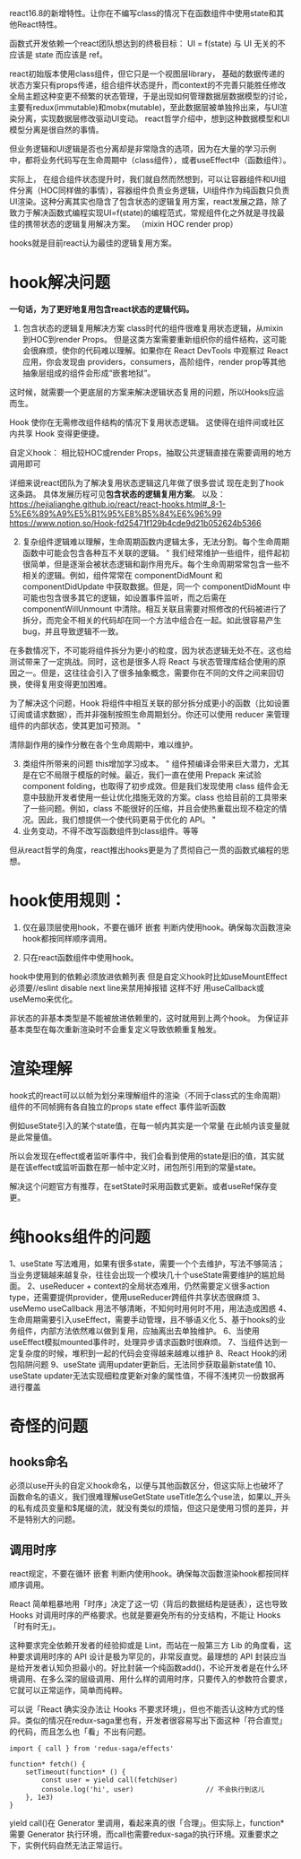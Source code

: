 react16.8的新增特性。让你在不编写class的情况下在函数组件中使用state和其他React特性。

函数式开发依赖一个react团队想达到的终极目标：
 UI = f(state) 
与 UI 无关的不应该是 state 而应该是 ref。

react初始版本使用class组件，但它只是一个视图层library，
基础的数据传递的状态方案只有props传递，组合组件状态提升，而context的不完善只能胜任修改全局主题这种变更不频繁的状态管理，于是出现如何管理数据层数据模型的讨论，主要有redux(immutable)和mobx(mutable)，至此数据层被单独拎出来，与UI渲染分离，实现数据层修改驱动UI变动。
react哲学介绍中，想到这种数据模型和UI模型分离是很自然的事情。

但业务逻辑和UI逻辑是否也分离却是非常隐含的选项，因为在大量的学习示例中，都将业务代码写在生命周期中（class组件），或者useEffect中（函数组件）。

实际上， 在组合组件状态提升时，我们就自然而然想到，可以让容器组件和UI组件分离（HOC同样做的事情），容器组件负责业务逻辑，UI组件作为纯函数只负责UI渲染。这种分离其实也隐含了包含状态的逻辑复用方案，react发展之路，除了致力于解决函数式编程实现UI=f(state)的编程范式，常规组件化之外就是寻找最佳的携带状态的逻辑复用解决方案。 （mixin HOC render prop）

hooks就是目前react认为最佳的逻辑复用方案。

# hook解决问题

**一句话，为了更好地复用包含react状态的逻辑代码。**

1. 包含状态的逻辑复用解决方案
class时代的组件很难复用状态逻辑，从mixin 到HOC到render Props。
但是这类方案需要重新组织你的组件结构，这可能会很麻烦，使你的代码难以理解。如果你在 React DevTools 中观察过 React 应用，你会发现由 providers，consumers，高阶组件，render prop等其他抽象层组成的组件会形成“嵌套地狱”。

这时候，就需要一个更底层的方案来解决逻辑状态复用的问题，所以Hooks应运而生。

Hook 使你在无需修改组件结构的情况下复用状态逻辑。 这使得在组件间或社区内共享 Hook 变得更便捷。

自定义hook：
相比较HOC或render Props，抽取公共逻辑直接在需要调用的地方调用即可

详细来说react团队为了解决复用状态逻辑这几年做了很多尝试 现在走到了hook这条路。
具体发展历程可见**包含状态的逻辑复用方案**。
以及：
https://hejialianghe.github.io/react/react-hooks.html#_8-1-5%E6%89%A9%E5%B1%95%E8%B5%84%E6%96%99
https://www.notion.so/Hook-fd25471f129b4cde9d21b052624b5366


2. 复杂组件逻辑难以理解，生命周期函数内逻辑太多，无法分割。每个生命周期函数中可能会包含各种互不关联的逻辑。
"
我们经常维护一些组件，组件起初很简单，但是逐渐会被状态逻辑和副作用充斥。每个生命周期常常包含一些不相关的逻辑。例如，组件常常在 componentDidMount 和 componentDidUpdate 中获取数据。但是，同一个 componentDidMount 中可能也包含很多其它的逻辑，如设置事件监听，而之后需在 componentWillUnmount 中清除。相互关联且需要对照修改的代码被进行了拆分，而完全不相关的代码却在同一个方法中组合在一起。如此很容易产生 bug，并且导致逻辑不一致。

在多数情况下，不可能将组件拆分为更小的粒度，因为状态逻辑无处不在。这也给测试带来了一定挑战。同时，这也是很多人将 React 与状态管理库结合使用的原因之一。但是，这往往会引入了很多抽象概念，需要你在不同的文件之间来回切换，使得复用变得更加困难。

为了解决这个问题，Hook 将组件中相互关联的部分拆分成更小的函数（比如设置订阅或请求数据），而并非强制按照生命周期划分。你还可以使用 reducer 来管理组件的内部状态，使其更加可预测。
"

清除副作用的操作分散在各个生命周期中，难以维护。

3. 类组件所带来的问题 this增加学习成本。
"
组件预编译会带来巨大潜力，尤其是在它不局限于模版的时候。最近，我们一直在使用 Prepack 来试验 component folding，也取得了初步成效。但是我们发现使用 class 组件会无意中鼓励开发者使用一些让优化措施无效的方案。class 也给目前的工具带来了一些问题。例如，class 不能很好的压缩，并且会使热重载出现不稳定的情况。因此，我们想提供一个使代码更易于优化的 API。
"
4. 业务变动，不得不改写函数组件到class组件。等等

但从react哲学的角度，react推出hooks更是为了贯彻自己一贯的函数式编程的思想。

# hook使用规则：
1. 仅在最顶层使用hook，不要在循环 嵌套 判断内使用hook。确保每次函数渲染hook都按同样顺序调用。

2. 只在react函数组件中使用hook。


hook中使用到的依赖必须放进依赖列表
但是自定义hook时比如useMountEffect 必须要//eslint disable next line来禁用掉报错
这样不好 
用useCallback或useMemo来优化。

非状态的非基本类型是不能被放进依赖里的，这时就用到上两个hook。
为保证非基本类型在每次重新渲染时不会重复定义导致依赖重复触发。


# 渲染理解
hook式的react可以以帧为划分来理解组件的渲染（不同于class式的生命周期）
组件的不同帧拥有各自独立的props state effect 事件监听函数

例如useState引入的某个state值，在每一帧内其实是一个常量 在此帧内该变量就是此常量值。

所以会发现在effect或者监听事件中，我们会看到使用的state是旧的值，其实就是在该effect或监听函数在那一帧中定义时，闭包所引用到的常量state。

解决这个问题官方有推荐，在setState时采用函数式更新。或者useRef保存变更。

# 纯hooks组件的问题

1、useState 写法难用，如果有很多state，需要一个个去维护，写法不够简洁；当业务逻辑越来越复杂，往往会出现一个模块几十个useState需要维护的尴尬局面。
2、useReducer + context的全局状态难用，仍然需要定义很多action type，还需要提供provider，使用useReducer跨组件共享状态很麻烦
3、useMemo useCallback 用法不够清晰，不知何时用何时不用，用法造成困惑
4、 生命周期需要引入useEffect，需要手动管理，且不够语义化
5、基于hooks的业务组件，内部方法依然难以做到复用，应抽离出去单独维护。
6、当使用useEffect模拟mounted事件时，处理异步请求函数时很麻烦。
7、当组件达到一定复杂度的时候，堆积到一起的代码会变得越来越难以维护
8、React Hook的闭包陷阱问题
9、useState 调用updater更新后，无法同步获取最新state值
10、useState updater无法实现细粒度更新对象的属性值，不得不浅拷贝一份数据再进行覆盖

# 奇怪的问题

## hooks命名
必须以use开头的自定义hook命名，以便与其他函数区分，但这实际上也破坏了函数命名的语义，我们很难理解useGetState useTitle怎么个use法，如果以_开头的私有成员变量和$尾缀的流，就没有类似的烦恼，但这只是使用习惯的差异，并不是特别大的问题。

## 调用时序
react规定，不要在循环 嵌套 判断内使用hook。确保每次函数渲染hook都按同样顺序调用。

React 简单粗暴地用「时序」决定了这一切（背后的数据结构是链表），这也导致 Hooks 对调用时序的严格要求。也就是要避免所有的分支结构，不能让 Hooks 「时有时无」。

这种要求完全依赖开发者的经验抑或是 Lint，而站在一般第三方 Lib 的角度看，这种要求调用时序的 API 设计是极为罕见的，非常反直觉。最理想的 API 封装应当是给开发者认知负担最小的。好比封装一个纯函数add()，不论开发者是在什么环境调用、在多么深的层级调用、用什么样的调用时序，只要传入的参数符合要求，它就可以正常运作，简单而纯粹。

可以说「React 确实没办法让 Hooks 不要求环境」，但也不能否认这种方式的怪异。类似的情况在redux-saga里也有，开发者很容易写出下面这种「符合直觉」的代码，而且怎么也「看」不出有问题。
```
import { call } from 'redux-saga/effects'

function* fetch() { 
    setTimeout(function* () {    
        const user = yield call(fetchUser)     
        console.log('hi', user)                  // 不会执行到这儿  
    }, 1e3)
}
```

yield call()在 Generator 里调用，看起来真的很「合理」。但实际上，function*需要 Generator 执行环境，而call也需要redux-saga的执行环境。双重要求之下，实例代码自然无法正常运行。

